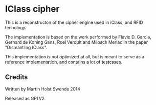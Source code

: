 # IClass cipher

This is a reconstructon of the cipher engine used in iClass, and RFID techology.
 
The implementation is based on the work performed by Flavio D. Garcia, Gerhard de Koning Gans, Roel Verdult and  Milosch Meriac in the paper "Dismantling IClass".

This implementation is not optimized at all, but is meant to serve as a reference implementation, and contains a lot of testcases. 

## Credits

Written by Martin Holst Swende 2014

Released as GPLV2. 
